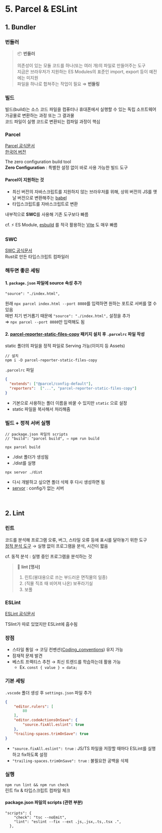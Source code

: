# 5. Parcel & ESLint

## 1. Bundler

### 번들러

> 📦 **번들러**
>
> 의존성이 있는 모듈 코드를 하나(또는 여러 개)의 파일로 만들어주는 도구  
> 지금은 브라우저가 지원하는 ES Modules의 표준인 import, export 등이 예전에는 미지원  
> 파일을 하나로 합쳐주는 작업이 필요 ⇒ **번들링**  

### 빌드

빌드(build)는 소스 코드 파일을 컴퓨터나 휴대폰에서 실행할 수 있는 독립 소프트웨어 가공물로 변환하는 과정 또는 그 결과물    
코드 파일이 실행 코드로 변환되는 컴파일 과정이 핵심    

### Parcel

[Parcel 공식문서](https://parceljs.org/)  
[한국어 버전](https://ko.parceljs.org/getting_started.html)

The zero configuration build tool  
**Zero Configuration** : 특별한 설정 없이 바로 사용 가능한 빌드 도구

#### Parcel이 지원하는 것

- 최신 버전의 자바스크립트를 지원하지 않는 브라우저를 위해, 상위 버전의 JS를 옛날 버전으로 변환해주는 [babel](https://babeljs.io/)  
- 타입스크립트를 자바스크립트로 변환 

내부적으로 **SWC**를 사용해 기존 도구보다 빠름  

cf. ⚡️ ES Module, [esbuild](https://esbuild.github.io/) 를 적극 활용하는 [Vite](https://vitejs.dev/) 도 매우 빠름

### SWC

[SWC 공식문서](https://swc.rs/docs/getting-started)  
Rust로 만든 타입스크립트 컴파일러

### 해두면 좋은 세팅 

#### 1. `package.json` 파일에 source 속성 추가

```
"source": "./index.html",
```

원래 `npx parcel index.html --port 8080`를 입력하면 원하는 포트로 서버를 열 수 있음  
매번 치기 번거롭기 때문에 `"source": "./index.html",` 설정을 추가  
⇒ `npx parcel --port 8080`만 입력해도 됨  

#### 2. [parcel-reporter-static-files-copy](https://github.com/elwin013/parcel-reporter-static-files-copy) 패키지 설치 후 `.parcelrc` 파일 작성     

static 폴더의 파일을 정적 파일로 Serving 가능(이미지 등 Assets)   

```
// 설치
npm i -D parcel-reporter-static-files-copy
```

`.parcelrc` 파일
```json
{
  "extends": ["@parcel/config-default"],
  "reporters":  ["...", "parcel-reporter-static-files-copy"]
}
```

* 기본으로 사용하는 폴더 이름을 바꿀 수 있지만 `static` 으로 설정
* static 파일을 복사해서 처리해줌

### 빌드 + 정적 서버 실행

```
// package.json 파일의 scripts
// "build": "parcel build", ⇒ npm run build

npx parcel build
```

* ./dist 폴더가 생성됨
* ./dist를 실행 

```
npx servor ./dist
```

* 다시 개발하고 싶으면 폴더 삭제 후 다시 생성하면 됨  
* [servor](https://github.com/lukejacksonn/servor) : config가 없는 서버 

<br>

## 2. Lint

### 린트 

코드를 분석해 프로그램 오류, 버그, 스타일 오류 등에 표시를 달아놓기 위한 도구  
[정적 분석 도구](https://ko.wikipedia.org/wiki/정적_프로그램_분석) → 실행 없이 프로그램을 분석, 시간이 짧음 

cf. 동적 분석 : 실행 중인 프로그램을 분석하는 것 

> 🧶 **lint [명사]**   
> 1. 린트(붕대용으로 쓰는 부드러운 면직물의 일종)
> 2. (직물 직조 때 비어져 나온) 보푸라기실
> 3. 보풀  

### ESLint

[ESLint 공식문서](https://eslint.org/)

TSlint가 따로 있었지만 ESLint에 흡수됨 

### 장점

- 스타일 통일 → 코딩 컨벤션([Coding_conventions](https://en.wikipedia.org/wiki/Coding_conventions)) 유지 가능    
- 잠재적 문제 발견
- 베스트 프랙티스 추천 → 최신 트렌드를 학습하는데 활용 가능
  - Ex. `const { value } = data;`  

### 기본 세팅 

`.vscode` 폴더 생성 후 `settings.json` 파일 추가   

```json
{
    "editor.rulers": [
        80
    ],
    "editor.codeActionsOnSave": {
        "source.fixAll.eslint": true
    },
    "trailing-spaces.trimOnSave": true
}
```

* `"source.fixAll.eslint": true` : JS/TS 파일을 저장할 때마다 ESLint를 실행하고 fix하도록 설정
* `"trailing-spaces.trimOnSave": true` : 불필요한 공백을 삭제

### 실행

`npm run lint && npm run check`   
린트 fix & 타입스크립트 컴파일 체크

#### package.json 파일의 scripts (관련 부분)

```
"scripts": {
    "check": "tsc --noEmit",
    "lint": "eslint --fix --ext .js,.jsx,.ts,.tsx .",
  },
```
